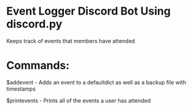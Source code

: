 # Event Logger Discord Bot Using discord.py

Keeps track of events that members have attended

# Commands:
$addevent - Adds an event to a defaultdict as well as a backup file with timestamps

$printevents - Prints all of the events a user has attended